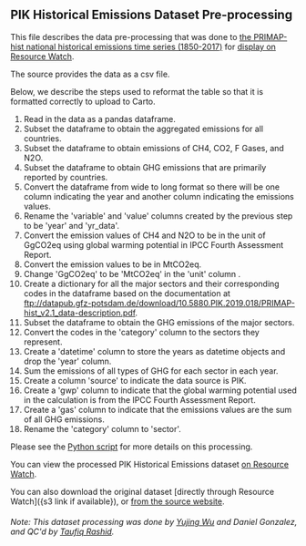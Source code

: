 ## PIK Historical Emissions Dataset Pre-processing
This file describes the data pre-processing that was done to [the PRIMAP-hist national historical emissions time series
(1850-2017)](https://dataservices.gfz-potsdam.de/pik/showshort.php?id=escidoc:4736895) for [display on Resource Watch](https://resourcewatch.org/embed/widget/1d736449-18cb-4757-8c6a-d8a175d906f0).

The source provides the data as a csv file.

Below, we describe the steps used to reformat the table so that it is formatted correctly to upload to Carto.

1. Read in the data as a pandas dataframe.
2. Subset the dataframe to obtain the aggregated emissions for all countries.
3. Subset the dataframe to obtain emissions of CH4, CO2, F Gases, and N2O.
4. Subset the dataframe to obtain GHG emissions that are primarily reported by countries.
5. Convert the dataframe from wide to long format so there will be one column indicating the year and another column indicating the emissions values.
6. Rename the 'variable' and 'value' columns created by the previous step to be 'year' and 'yr_data'.
7. Convert the emission values of CH4 and N2O to be in the unit of GgCO2eq using global warming potential in IPCC Fourth Assessment Report.
8. Convert the emission values to be in MtCO2eq.
9. Change 'GgCO2eq' to be 'MtCO2eq' in the 'unit' column .
10. Create a dictionary for all the major sectors and their corresponding codes in the dataframe based on the documentation at ftp://datapub.gfz-potsdam.de/download/10.5880.PIK.2019.018/PRIMAP-hist_v2.1_data-description.pdf.
11. Subset the dataframe to obtain the GHG emissions of the major sectors.
12. Convert the codes in the 'category' column to the sectors they represent.
13. Create a 'datetime' column to store the years as datetime objects and drop the 'year' column.
14. Sum the emissions of all types of GHG for each sector in each year.
15. Create a column 'source' to indicate the data source is PIK.
16. Create a 'gwp' column to indicate that the global warming potential used in the calculation is from the IPCC Fourth Assessment Report.
17. Create a 'gas' column to indicate that the emissions values are the sum of all GHG emissions.
18. Rename the 'category' column to 'sector'.

Please see the [Python script](https://github.com/resource-watch/data-pre-processing/blob/master/cli_049_rw1_dash_historical_emissions/cli_049_rw1_dash_historical_emissions_processing.py) for more details on this processing.

You can view the processed PIK Historical Emissions dataset [on Resource Watch](https://resourcewatch.org/embed/widget/1d736449-18cb-4757-8c6a-d8a175d906f0).

You can also download the original dataset [directly through Resource Watch]({s3 link if available}), or [from the source website](https://dataservices.gfz-potsdam.de/pik/showshort.php?id=escidoc:4736895).

###### Note: This dataset processing was done by [Yujing Wu](https://www.wri.org/profile/yujing-wu) and Daniel Gonzalez, and QC'd by [Taufiq Rashid](https://www.wri.org/profile/taufiq-rashid).
